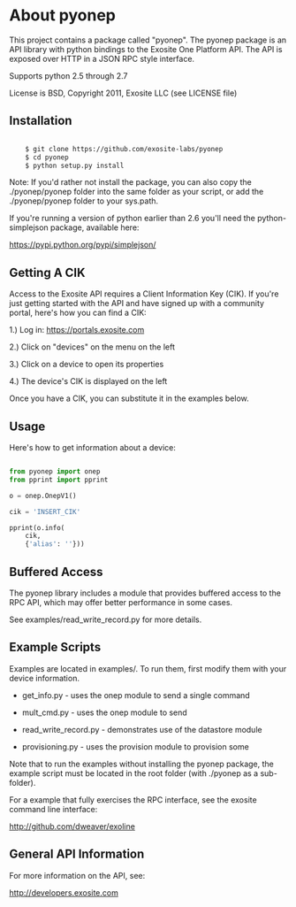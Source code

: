 About pyonep
============

This project contains a package called "pyonep".  The pyonep package is an
API library with python bindings to the Exosite One Platform API.  The API is 
exposed over HTTP in a JSON RPC style interface.

Supports python 2.5 through 2.7

License is BSD, Copyright 2011, Exosite LLC (see LICENSE file)


Installation
------------

```bash

    $ git clone https://github.com/exosite-labs/pyonep
    $ cd pyonep
	$ python setup.py install
```

Note: If you'd rather not install the package, you can also copy the 
./pyonep/pyonep folder into the same folder as your script, or 
add the ./pyonep/pyonep folder to your sys.path. 

If you're running a version of python earlier than 2.6 you'll need the 
python-simplejson package, available here: 

https://pypi.python.org/pypi/simplejson/


Getting A CIK
-------------

Access to the Exosite API requires a Client Information Key (CIK). If 
you're just getting started with the API and have signed up with a 
community portal, here's how you can find a CIK:

1.) Log in: https://portals.exosite.com

2.) Click on "devices" on the menu on the left

3.) Click on a device to open its properties

4.) The device's CIK is displayed on the left

Once you have a CIK, you can substitute it in the examples below.


Usage
-----

Here's how to get information about a device:

```python

from pyonep import onep
from pprint import pprint

o = onep.OnepV1()

cik = 'INSERT_CIK'

pprint(o.info(
    cik,
    {'alias': ''}))
```


Buffered Access
---------------

The pyonep library includes a module that provides buffered access to the
RPC API, which may offer better performance in some cases.

See examples/read\_write\_record.py for more details. 


Example Scripts
---------------

Examples are located in examples/. To run them, first modify them with your
device information.

- get_info.py - uses the onep module to send a single command

- mult_cmd.py - uses the onep module to send

- read_write_record.py - demonstrates use of the datastore module

- provisioning.py - uses the provision module to provision some 

Note that to run the examples without installing the pyonep package, the 
example script must be located in the root folder (with ./pyonep as a 
sub-folder).

For a example that fully exercises the RPC interface, see the exosite command
line interface: 

http://github.com/dweaver/exoline


General API Information
-----------------------

For more information on the API, see:

http://developers.exosite.com

